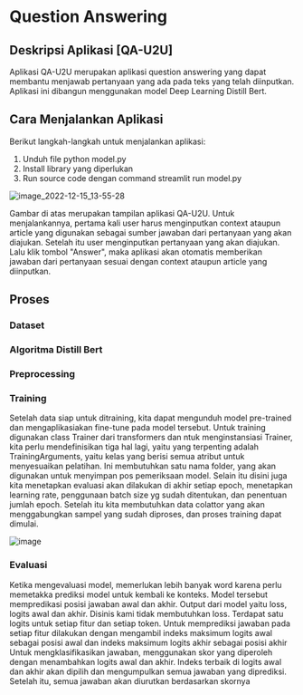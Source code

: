 # Question Answering

## Deskripsi Aplikasi [QA-U2U]

Aplikasi QA-U2U merupakan aplikasi question answering yang dapat membantu menjawab pertanyaan yang ada pada teks yang telah diinputkan. Aplikasi ini dibangun menggunakan model Deep Learning Distill Bert. 


## Cara Menjalankan Aplikasi
Berikut langkah-langkah untuk menjalankan aplikasi: 

1. Unduh file python model.py
2. Install library yang diperlukan
3. Run source code dengan command streamlit run model.py

![image_2022-12-15_13-55-28](https://user-images.githubusercontent.com/95232955/208300286-4b0a1df1-0f5c-4a9c-a3d5-031474d6541d.png)

Gambar di atas merupakan tampilan aplikasi QA-U2U. Untuk menjalankannya, pertama kali user harus menginputkan context ataupun article yang digunakan sebagai sumber jawaban dari pertanyaan yang akan diajukan. Setelah itu user menginputkan pertanyaan yang akan diajukan. Lalu klik tombol "Answer", maka aplikasi akan otomatis memberikan jawaban dari pertanyaan sesuai dengan context ataupun article yang diinputkan.


## Proses


### Dataset


### Algoritma Distill Bert


### Preprocessing


### Training

Setelah data siap untuk ditraining, kita dapat mengunduh model pre-trained dan mengaplikasiakan fine-tune pada model tersebut. Untuk training digunakan class Trainer dari transformers dan ntuk menginstansiasi Trainer, kita perlu mendefinisikan tiga hal lagi, yaitu yang terpenting adalah TrainingArguments, yaitu kelas yang berisi semua atribut untuk menyesuaikan pelatihan. Ini membutuhkan satu nama folder, yang akan digunakan untuk menyimpan pos pemeriksaan model.
Selain itu disini juga kita menetapkan evaluasi akan dilakukan di akhir setiap epoch, menetapkan learning rate, penggunaan batch size yg sudah ditentukan, dan penentuan jumlah epoch. Setelah itu kita membutuhkan data colattor yang akan menggabungkan sampel yang sudah diproses, dan proses training dapat dimulai.

![image](https://user-images.githubusercontent.com/74850037/208308273-0ea68924-6bf6-4463-afb9-afa0bbe1ce20.png)

### Evaluasi
  Ketika mengevaluasi model, memerlukan lebih banyak word karena perlu memetakka prediksi model untuk kembali ke konteks. Model tersebut mempredikasi posisi jawaban awal dan akhir. Output dari model yaitu loss, logits awal dan akhir. Disinis kami tidak membutuhkan loss. 
  Terdapat satu logits untuk setiap fitur dan setiap token. Untuk memprediksi jawaban pada setiap fitur dilakukan dengan mengambil indeks maksimum logits awal sebagai posisi awal dan indeks maksimum logits akhir sebagai posisi akhir
Untuk mengklasifikasikan jawaban, menggunakan skor yang diperoleh dengan menambahkan logits awal dan akhir. Indeks terbaik di logits awal dan akhir akan dipilih dan mengumpulkan semua jawaban yang diprediksi. Setelah itu, semua jawaban akan diurutkan berdasarkan skornya
